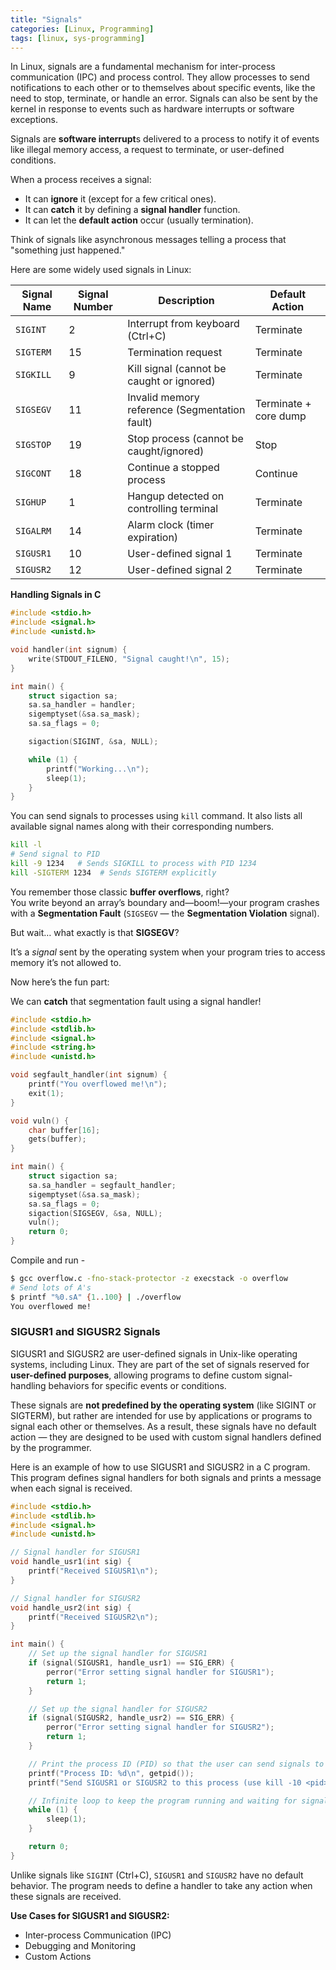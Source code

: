 ```yaml
---
title: "Signals"
categories: [Linux, Programming]
tags: [linux, sys-programming]
---
```


In Linux, signals are a fundamental mechanism for inter-process communication (IPC) and process control. They allow processes to send notifications to each other or to themselves about specific events, like the need to stop, terminate, or handle an error. Signals can also be sent by the kernel in response to events such as hardware interrupts or software exceptions.

Signals are **software interrupt**s delivered to a process to notify it of events like illegal memory access, a request to terminate, or user-defined conditions.

When a process receives a signal:

- It can **ignore** it (except for a few critical ones).
- It can **catch** it by defining a **signal handler** function.
- It can let the **default action** occur (usually termination).

Think of signals like asynchronous messages telling a process that "something just happened."

Here are some widely used signals in Linux:

| Signal Name | Signal Number | Description                                   | Default Action        |
| ----------- | ------------- | --------------------------------------------- | --------------------- |
| `SIGINT`    | 2             | Interrupt from keyboard (Ctrl+C)              | Terminate             |
| `SIGTERM`   | 15            | Termination request                           | Terminate             |
| `SIGKILL`   | 9             | Kill signal (cannot be caught or ignored)     | Terminate             |
| `SIGSEGV`   | 11            | Invalid memory reference (Segmentation fault) | Terminate + core dump |
| `SIGSTOP`   | 19            | Stop process (cannot be caught/ignored)       | Stop                  |
| `SIGCONT`   | 18            | Continue a stopped process                    | Continue              |
| `SIGHUP`    | 1             | Hangup detected on controlling terminal       | Terminate             |
| `SIGALRM`   | 14            | Alarm clock (timer expiration)                | Terminate             |
| `SIGUSR1`   | 10            | User-defined signal 1                         | Terminate             |
| `SIGUSR2`   | 12            | User-defined signal 2                         | Terminate             |


**Handling Signals in C**

```c
#include <stdio.h>
#include <signal.h>
#include <unistd.h>

void handler(int signum) {
    write(STDOUT_FILENO, "Signal caught!\n", 15);
}

int main() {
    struct sigaction sa;
    sa.sa_handler = handler;
    sigemptyset(&sa.sa_mask);
    sa.sa_flags = 0;

    sigaction(SIGINT, &sa, NULL);

    while (1) {
        printf("Working...\n");
        sleep(1);
    }
}

```

You can send signals to processes using `kill` command. It also lists all available signal names along with their corresponding numbers.

```bash
kill -l
# Send signal to PID
kill -9 1234   # Sends SIGKILL to process with PID 1234
kill -SIGTERM 1234  # Sends SIGTERM explicitly
```


You remember those classic **buffer overflows**, right?  
You write beyond an array’s boundary and—boom!—your program crashes with a **Segmentation Fault** (`SIGSEGV` — the **Segmentation Violation** signal).

But wait… what exactly is that **SIGSEGV**?

It’s a _signal_ sent by the operating system when your program tries to access memory it’s not allowed to. 

Now here’s the fun part:

We can **catch** that segmentation fault using a signal handler!


```c
#include <stdio.h>
#include <stdlib.h>
#include <signal.h>
#include <string.h>
#include <unistd.h>

void segfault_handler(int signum) {
    printf("You overflowed me!\n");
    exit(1);
}

void vuln() {
    char buffer[16];
    gets(buffer);
}

int main() {
    struct sigaction sa;
    sa.sa_handler = segfault_handler;
    sigemptyset(&sa.sa_mask);
    sa.sa_flags = 0;
    sigaction(SIGSEGV, &sa, NULL);
    vuln();
    return 0;
}
```
Compile and run -

```bash
$ gcc overflow.c -fno-stack-protector -z execstack -o overflow
# Send lots of A's 
$ printf "%0.sA" {1..100} | ./overflow 
You overflowed me!
```

### SIGUSR1 and SIGUSR2 Signals
SIGUSR1 and SIGUSR2 are user-defined signals in Unix-like operating systems, including Linux. They are part of the set of signals reserved for **user-defined purposes**, allowing programs to define custom signal-handling behaviors for specific events or conditions.

These signals are **not predefined by the operating system** (like SIGINT or SIGTERM), but rather are intended for use by applications or programs to signal each other or themselves. As a result, these signals have no default action — they are designed to be used with custom signal handlers defined by the programmer.

Here is an example of how to use SIGUSR1 and SIGUSR2 in a C program. This program defines signal handlers for both signals and prints a message when each signal is received.

```c
#include <stdio.h>
#include <stdlib.h>
#include <signal.h>
#include <unistd.h>

// Signal handler for SIGUSR1
void handle_usr1(int sig) {
    printf("Received SIGUSR1\n");
}

// Signal handler for SIGUSR2
void handle_usr2(int sig) {
    printf("Received SIGUSR2\n");
}

int main() {
    // Set up the signal handler for SIGUSR1
    if (signal(SIGUSR1, handle_usr1) == SIG_ERR) {
        perror("Error setting signal handler for SIGUSR1");
        return 1;
    }

    // Set up the signal handler for SIGUSR2
    if (signal(SIGUSR2, handle_usr2) == SIG_ERR) {
        perror("Error setting signal handler for SIGUSR2");
        return 1;
    }

    // Print the process ID (PID) so that the user can send signals to this process
    printf("Process ID: %d\n", getpid());
    printf("Send SIGUSR1 or SIGUSR2 to this process (use kill -10 <pid> or kill -12 <pid>)\n");

    // Infinite loop to keep the program running and waiting for signals
    while (1) {
        sleep(1);
    }

    return 0;
}
```

Unlike signals like `SIGINT` (Ctrl+C), `SIGUSR1` and `SIGUSR2` have no default behavior. The program needs to define a handler to take any action when these signals are received.

**Use Cases for SIGUSR1 and SIGUSR2:**
- Inter-process Communication (IPC)
- Debugging and Monitoring
- Custom Actions



